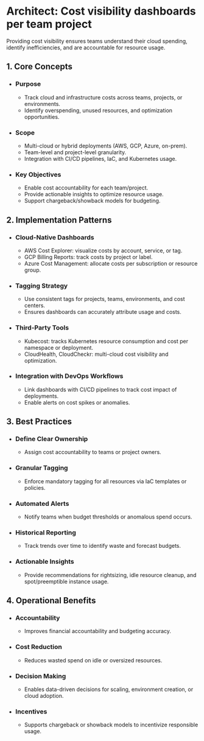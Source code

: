 # Architect: Cost visibility dashboards per team project

Providing cost visibility ensures teams understand their cloud spending, identify inefficiencies, and are accountable for resource usage.

## 1. Core Concepts
- ### Purpose
	- Track cloud and infrastructure costs across teams, projects, or environments.
	- Identify overspending, unused resources, and optimization opportunities.
- ### Scope
	- Multi-cloud or hybrid deployments (AWS, GCP, Azure, on-prem).
	- Team-level and project-level granularity.
	- Integration with CI/CD pipelines, IaC, and Kubernetes usage.
- ### Key Objectives
	- Enable cost accountability for each team/project.
	- Provide actionable insights to optimize resource usage.
	- Support chargeback/showback models for budgeting.
## 2. Implementation Patterns
- ### Cloud-Native Dashboards
	- AWS Cost Explorer: visualize costs by account, service, or tag.
	- GCP Billing Reports: track costs by project or label.
	- Azure Cost Management: allocate costs per subscription or resource group.
- ### Tagging Strategy
	- Use consistent tags for projects, teams, environments, and cost centers.
	- Ensures dashboards can accurately attribute usage and costs.
- ### Third-Party Tools
	- Kubecost: tracks Kubernetes resource consumption and cost per namespace or deployment.
	- CloudHealth, CloudCheckr: multi-cloud cost visibility and optimization.
- ### Integration with DevOps Workflows
	- Link dashboards with CI/CD pipelines to track cost impact of deployments.
	- Enable alerts on cost spikes or anomalies.
## 3. Best Practices
- ### Define Clear Ownership
	- Assign cost accountability to teams or project owners.
- ### Granular Tagging
	- Enforce mandatory tagging for all resources via IaC templates or policies.
- ### Automated Alerts
	- Notify teams when budget thresholds or anomalous spend occurs.
- ### Historical Reporting
	- Track trends over time to identify waste and forecast budgets.
- ### Actionable Insights
	- Provide recommendations for rightsizing, idle resource cleanup, and spot/preemptible instance usage.
## 4. Operational Benefits
- ### Accountability
	- Improves financial accountability and budgeting accuracy.
- ### Cost Reduction
	- Reduces wasted spend on idle or oversized resources.
- ### Decision Making
	- Enables data-driven decisions for scaling, environment creation, or cloud adoption.
- ### Incentives
	- Supports chargeback or showback models to incentivize responsible usage.